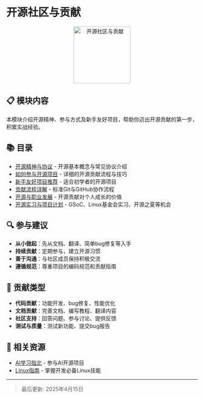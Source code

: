 # 开源社区与贡献

<div align="center">
<img src="https://example.com/opensource-logo.png" alt="开源社区与贡献" width="150"/>
</div>

## 📋 模块内容

本模块介绍开源精神、参与方式及新手友好项目，帮助你迈出开源贡献的第一步，积累实战经验。

## 📚 目录

- [开源精神与协议](spirit_license.md) - 开源基本概念与常见协议介绍
- [如何参与开源项目](how_to_contribute.md) - 详细的开源贡献流程与技巧
- [新手友好项目推荐](beginner_projects.md) - 适合初学者的开源项目
- [贡献流程详解](workflow.md) - 标准Git与GitHub协作流程
- [开源与职业发展](career.md) - 开源贡献对个人成长的价值
- [开源实习与项目计划](open_source_programs.md) - GSoC、Linux基金会实习、开源之夏等机会

## 🔍 参与建议

- **从小做起**：先从文档、翻译、简单bug修复等入手
- **持续贡献**：定期参与，建立开源习惯
- **善于沟通**：与社区成员保持积极交流
- **遵循规范**：尊重项目的编码规范和贡献指南

## 🌟 贡献类型

- **代码贡献**：功能开发、bug修复、性能优化
- **文档贡献**：完善文档、编写教程、翻译内容
- **社区支持**：回答问题、参与讨论、提供反馈
- **测试与质量**：测试新功能、提交bug报告

## 🔗 相关资源

- [AI学习指北](../AILearnGuide/README.md) - 参与AI开源项目
- [Linux指南](../LinuxGuide/README.md) - 掌握开发必备Linux技能

---

> 最后更新: 2025年4月15日
